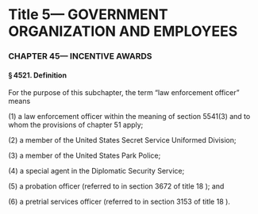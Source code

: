 
# Title 5— GOVERNMENT ORGANIZATION AND EMPLOYEES
### CHAPTER 45— INCENTIVE AWARDS
#### § 4521. Definition

For the purpose of this subchapter, the term “law enforcement officer” means

(1) a law enforcement officer within the meaning of section 5541(3) and to whom the provisions of chapter 51 apply;

(2) a member of the United States Secret Service Uniformed Division;

(3) a member of the United States Park Police;

(4) a special agent in the Diplomatic Security Service;

(5) a probation officer (referred to in section 3672 of title 18 ); and

(6) a pretrial services officer (referred to in section 3153 of title 18 ).

